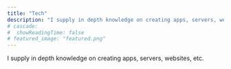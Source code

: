 ```yaml
---
title: "Tech"
description: "I supply in depth knowledge on creating apps, servers, websites, etc. "
# cascade:
#  showReadingTime: false  
# featured_image: "featured.png"  
---
```

I supply in depth knowledge on creating apps, servers, websites, etc.

